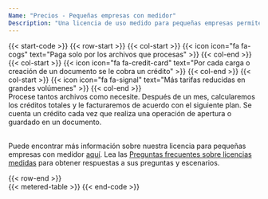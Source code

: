 ```yaml
---
Name: "Precios - Pequeñas empresas con medidor"
Description: "Una licencia de uso medido para pequeñas empresas permite que una cantidad ilimitada de desarrolladores de su organización creen una cantidad ilimitada de software de usuario final utilizando el producto que se puede usar dentro de su organización. Una licencia de pequeña empresa medida cubre a un número ilimitado de desarrolladores que trabajan en software de usuario final que utilizan la funcionalidad del producto."
---
```

{{< start-code >}}
{{< row-start >}}
{{< col-start >}}
{{< icon icon="fa fa-cogs" text="Paga solo por los archivos que procesas" >}}
{{< col-end >}}
{{< col-start >}}
{{< icon icon="fa fa-credit-card" text="Por cada carga o creación de un documento se le cobra un crédito" >}}
{{< col-end >}}
{{< col-start >}}
{{< icon icon="fa fa-signal" text="Más tarifas reducidas en grandes volúmenes" >}}
{{< col-end >}}
&nbsp;  
Procese tantos archivos como necesite. Después de un mes, calcularemos los créditos totales y le facturaremos de acuerdo con el siguiente plan. Se cuenta un crédito cada vez que realiza una operación de apertura o guardado en un documento.  
&nbsp;  

Puede encontrar más información sobre nuestra licencia para pequeñas empresas con medidor [aquí](https://purchase.groupdocs.com/policies/license-types/#MeteredSmallBusiness). Lea las [Preguntas frecuentes sobre licencias medidas](https://purchase.groupdocs.com/faqs/licensing/metered/) para obtener respuestas a sus preguntas y escenarios.  

{{< row-end >}}
&nbsp;  
{{< metered-table >}}
{{< end-code >}}